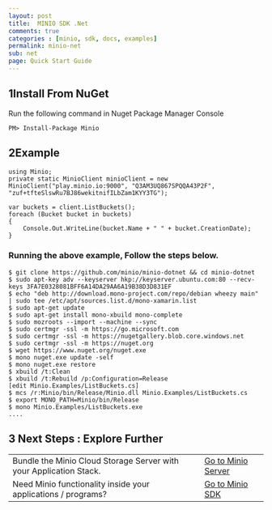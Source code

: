 ```yaml
---
layout: post
title:  MINIO SDK .Net
comments: true
categories : [minio, sdk, docs, examples]
permalink: minio-net
sub: net 
page: Quick Start Guide
---
```

 
## <span>1</span>Install From NuGet
Run the following command in Nuget Package Manager Console

<pre class="code-toolbar"><code class="language-bash">PM> Install-Package Minio</code></pre>
 
## <span>2</span>Example

<pre class="code-toolbar m-b-10"><code class="language-java">using Minio;
private static MinioClient minioClient = new MinioClient("play.minio.io:9000", "Q3AM3UQ867SPQQA43P2F", "zuf+tfteSlswRu7BJ86wekitnifILbZam1KYY3TG");

var buckets = client.ListBuckets();
foreach (Bucket bucket in buckets)
{
    Console.Out.WriteLine(bucket.Name + " " + bucket.CreationDate);
}</code></pre>
	
   
### Running the above example, Follow the steps below.
<pre class="code-toolbar"><code class="language-java">$ git clone https://github.com/minio/minio-dotnet && cd minio-dotnet
$ sudo apt-key adv --keyserver hkp://keyserver.ubuntu.com:80 --recv-keys 3FA7E0328081BFF6A14DA29AA6A19B38D3D831EF
$ echo "deb http://download.mono-project.com/repo/debian wheezy main" | sudo tee /etc/apt/sources.list.d/mono-xamarin.list
$ sudo apt-get update
$ sudo apt-get install mono-xbuild mono-complete
$ sudo mozroots --import --machine --sync 
$ sudo certmgr -ssl -m https://go.microsoft.com
$ sudo certmgr -ssl -m https://nugetgallery.blob.core.windows.net
$ sudo certmgr -ssl -m https://nuget.org
$ wget https://www.nuget.org/nuget.exe
$ mono nuget.exe update -self
$ mono nuget.exe restore
$ xbuild /t:Clean
$ xbuild /t:Rebuild /p:Configuration=Release
[edit Minio.Examples/ListBuckets.cs]
$ mcs /r:Minio/bin/Release/Minio.dll Minio.Examples/ListBuckets.cs
$ export MONO_PATH=Minio/bin/Release
$ mono Minio.Examples/ListBuckets.exe
....</code></pre>
	

## <span>3</span> Next Steps : Explore Further

<table class="table table-bordered">
<tbody>
	<tr>
	 <td>Bundle the Minio Cloud Storage Server with your Application Stack. </td>
	 <td><a href="minio-server.html"> Go to Minio Server</a></td>
	</tr>
	<tr>
	 <td>Need Minio functionality inside your applications / programs? </td>
	 <td><a href="minio-sdk.html"> Go to Minio SDK</a></td>
	</tr> 
</tbody>
</table>
 
